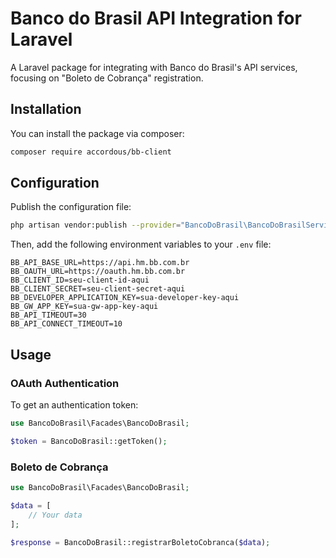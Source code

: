 # Banco do Brasil API Integration for Laravel

A Laravel package for integrating with Banco do Brasil's API services, focusing on "Boleto de Cobrança" registration.

## Installation

You can install the package via composer:

```bash
composer require accordous/bb-client
```

## Configuration

Publish the configuration file:

```bash
php artisan vendor:publish --provider="BancoDoBrasil\BancoDoBrasilServiceProvider" --tag="config"
```

Then, add the following environment variables to your `.env` file:

```
BB_API_BASE_URL=https://api.hm.bb.com.br
BB_OAUTH_URL=https://oauth.hm.bb.com.br
BB_CLIENT_ID=seu-client-id-aqui
BB_CLIENT_SECRET=seu-client-secret-aqui
BB_DEVELOPER_APPLICATION_KEY=sua-developer-key-aqui
BB_GW_APP_KEY=sua-gw-app-key-aqui
BB_API_TIMEOUT=30
BB_API_CONNECT_TIMEOUT=10
```

## Usage

### OAuth Authentication

To get an authentication token:

```php
use BancoDoBrasil\Facades\BancoDoBrasil;

$token = BancoDoBrasil::getToken();
```

### Boleto de Cobrança

```php
use BancoDoBrasil\Facades\BancoDoBrasil;

$data = [
    // Your data
];

$response = BancoDoBrasil::registrarBoletoCobranca($data);
```
